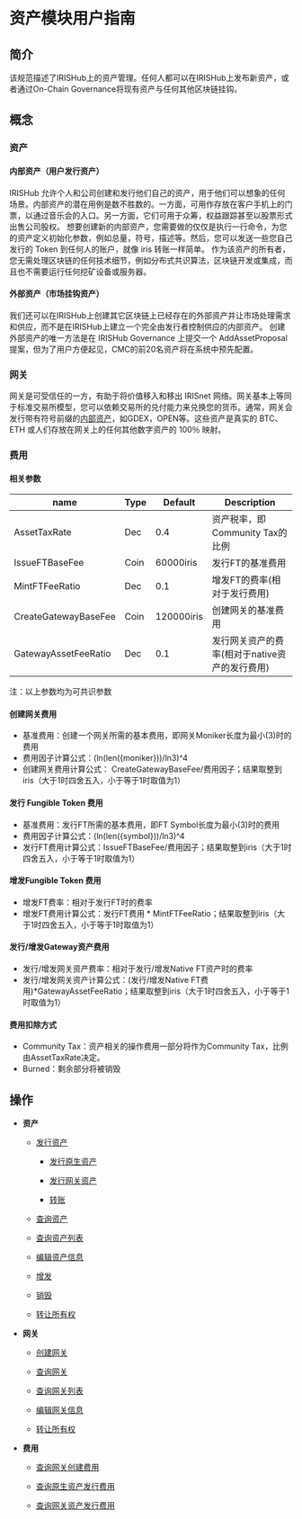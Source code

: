 # 资产模块用户指南

## 简介

该规范描述了IRISHub上的资产管理。任何人都可以在IRISHub上发布新资产，或者通过On-Chain Governance将现有资产与任何其他区块链挂钩。

## 概念

### 资产

#### 内部资产（用户发行资产）

IRISHub 允许个人和公司创建和发行他们自己的资产，用于他们可以想象的任何场景。内部资产的潜在用例是数不胜数的。一方面，可用作存放在客户手机上的门票，以通过音乐会的入口。另一方面，它们可用于众筹，权益跟踪甚至以股票形式出售公司股权。
想要创建新的内部资产，您需要做的仅仅是执行一行命令，为您的资产定义初始化参数，例如总量，符号，描述等。然后，您可以发送一些您自己发行的 Token 到任何人的账户，就像 iris 转账一样简单。
作为该资产的所有者，您无需处理区块链的任何技术细节，例如分布式共识算法，区块链开发或集成，而且也不需要运行任何挖矿设备或服务器。

#### 外部资产（市场挂钩资产）

我们还可以在IRISHub上创建其它区块链上已经存在的外部资产并让市场处理需求和供应，而不是在IRISHub上建立一个完全由发行者控制供应的内部资产。
创建外部资产的唯一方法是在 IRISHub Governance 上提交一个 AddAssetProposal 提案，但为了用户方便起见，CMC的前20名资产将在系统中预先配置。

### 网关

网关是可受信任的一方，有助于将价值移入和移出 IRISnet 网络。网关基本上等同于标准交易所模型，您可以依赖交易所的兑付能力来兑换您的货币。通常，网关会发行带有符号前缀的[内部资产](#内部资产（用户发行资产）)，如GDEX，OPEN等。这些资产是真实的 BTC、ETH 或人们存放在网关上的任何其他数字资产的 100％ 映射。

### 费用

#### 相关参数

| name                   | Type      | Default     | Description                                    |
| ---------------------- |-----------|-------------|------------------------------------------------|
| AssetTaxRate           | Dec       | 0.4         | 资产税率，即Community Tax的比例                |
| IssueFTBaseFee         | Coin      | 60000iris   | 发行FT的基准费用                               |
| MintFTFeeRatio         | Dec       | 0.1         | 增发FT的费率(相对于发行费用)                   |
| CreateGatewayBaseFee   | Coin      | 120000iris  | 创建网关的基准费用                             |
| GatewayAssetFeeRatio   | Dec       | 0.1         | 发行网关资产的费率(相对于native资产的发行费用) |

注：以上参数均为可共识参数

#### 创建网关费用

- 基准费用：创建一个网关所需的基本费用，即网关Moniker长度为最小(3)时的费用
- 费用因子计算公式：(ln(len({moniker}))/ln3)^4
- 创建网关费用计算公式： CreateGatewayBaseFee/费用因子；结果取整到iris（大于1时四舍五入，小于等于1时取值为1）

#### 发行 Fungible Token 费用

- 基准费用：发行FT所需的基本费用，即FT Symbol长度为最小(3)时的费用
- 费用因子计算公式：(ln(len({symbol}))/ln3)^4
- 发行FT费用计算公式：IssueFTBaseFee/费用因子；结果取整到iris（大于1时四舍五入，小于等于1时取值为1）

#### 增发Fungible Token 费用

- 增发FT费率：相对于发行FT时的费率
- 增发FT费用计算公式：发行FT费用 * MintFTFeeRatio；结果取整到iris（大于1时四舍五入，小于等于1时取值为1）
  
#### 发行/增发Gateway资产费用

- 发行/增发网关资产费率：相对于发行/增发Native FT资产时的费率
- 发行/增发网关资产计算公式：(发行/增发Native FT费用)*GatewayAssetFeeRatio；结果取整到iris（大于1时四舍五入，小于等于1时取值为1）

#### 费用扣除方式

- Community Tax：资产相关的操作费用一部分将作为Community Tax，比例由AssetTaxRate决定。
- Burned：剩余部分将被销毁

## 操作

- **资产**

  - [发行资产](../cli-client/asset/issue-token.md)

    - [发行原生资产](../cli-client/asset/issue-token.md#发行原生资产)

    - [发行网关资产](../cli-client/asset/issue-token.md#发行网关资产)

    - [转账](../cli-client/asset/issue-token.md#转账)

  - [查询资产](../cli-client/asset/query-token.md)

  - [查询资产列表](../cli-client/asset/query-tokens.md)

  - [编辑资产信息](../cli-client/asset/edit-token.md)

  - [增发](../cli-client/asset/mint-token.md)

  - [销毁](../cli-client/bank/burn.md)

  - [转让所有权](../cli-client/asset/transfer-token-owner.md)

- **网关**

  - [创建网关](../cli-client/asset/create-gateway.md)

  - [查询网关](../cli-client/asset/query-gateway.md)

  - [查询网关列表](../cli-client/asset/query-gateways.md)

  - [编辑网关信息](../cli-client/asset/edit-gateway.md)

  - [转让所有权](../cli-client/asset/transfer-gateway-owner.md)

- **费用**

  - [查询网关创建费用](../cli-client/asset/query-fee.md#查询网关创建费用)

  - [查询原生资产发行费用](../cli-client/asset/query-fee.md#查询发行/增发原生资产费用)

  - [查询网关资产发行费用](../cli-client/asset/query-fee.md#查询发行/增发网关资产费用)
